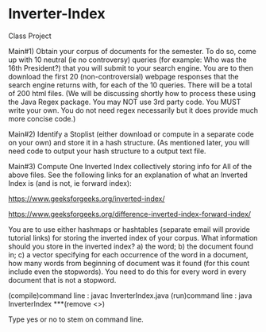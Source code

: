 # Inverter-Index
Class Project

Main#1) Obtain your corpus of documents for the semester. To do so, come up with 10 neutral (ie no controversy) queries (for example: Who was the 16th President?) that you will submit to your search engine. You are to then download the first 20 (non-controversial) webpage responses that the search engine returns with, for each of the 10 queries. There will be a total of 200 html files. (We will be discussing shortly how to process these using the Java Regex package. You may NOT use 3rd party code. You MUST write your own. You do not need regex necessarily but it does provide much more concise code.)

Main#2) Identify a Stoplist (either download or compute in a separate code on your own) and store it in a hash structure. (As mentioned later, you will need code to output your hash structure to a output text file.

Main#3) Compute One Inverted Index collectively storing info for All of the above files. See the following links for an explanation of what an Inverted Index is (and is not, ie forward index):

https://www.geeksforgeeks.org/inverted-index/

https://www.geeksforgeeks.org/difference-inverted-index-forward-index/

You are to use either hashmaps or hashtables (separate email will provide tutorial links) for storing the inverted index of your corpus. What information should you store in the inverted index? a) the word; b) the document found in; c) a vector specifying for each occurrence of the word in a document, how many words from beginning of document was it found (for this count include even the stopwords). You need to do this for every word in every document that is not a stopword.

(compile)command line : javac InverterIndex.java
(run)command line : java InverterIndex <word> ***(remove <>)

Type yes or no to stem on command line.
